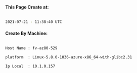 
   
#### This Page Create at:

```bash

2021-07-21 - 11:38:40 UTC

```

#### Create By Machine:

```bash

Host Name : fv-az80-529

platform  : Linux-5.8.0-1036-azure-x86_64-with-glibc2.31

Ip Local  : 10.1.0.157

```

